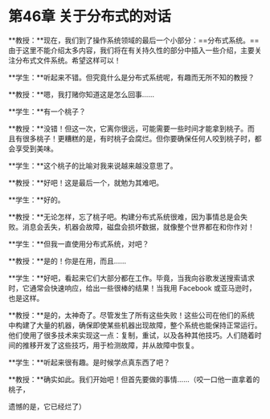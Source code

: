 # 第46章 关于分布式的对话

**教授：**现在，我们到了操作系统领域的最后一个小部分：==分布式系统。==由于这里不能介绍太多内容，我们将在有关持久性的部分中插入一些介绍，主要关注分布式文件系统。希望这样可以！

**学生：**听起来不错。但究竟什么是分布式系统呢，有趣而无所不知的教授？

**教授：**嗯，我打赌你知道这是怎么回事……

**学生：**有一个桃子？

**教授：**没错！但这一次，它离你很远，可能需要一些时间才能拿到桃子。而且有很多桃子！更糟糕的是，有时桃子会腐烂。但你要确保任何人咬到桃子时，都会享受到美味。

**学生：**这个桃子的比喻对我来说越来越没意思了。

**教授：**好吧！这是最后一个，就勉为其难吧。

**学生：**好的。

**教授：**无论怎样，忘了桃子吧。构建分布式系统很难，因为事情总是会失败。消息会丢失，机器会故障，磁盘会损坏数据，就像整个世界都在和你作对！

**学生：**但我一直使用分布式系统，对吧？

**教授：**是的！你是在用，而且……

**学生：**好吧，看起来它们大部分都在工作。毕竟，当我向谷歌发送搜索请求时，它通常会快速响应，给出一些很棒的结果！当我用 Facebook 或亚马逊时，也是这样。

**教授：**是的，太神奇了。尽管发生了所有这些失败！这些公司在他们的系统中构建了大量的机器，确保即使某些机器出现故障，整个系统也能保持正常运行。他们使用了很多技术来实现这一点：复制，重试，以及各种其他技巧。人们随着时间的推移开发了这些技巧，用于检测故障，并从故障中恢复。

**学生：**听起来很有趣。是时候学点真东西了吧？

**教授：**确实如此。我们开始吧！但首先要做的事情……（咬一口他一直拿着的桃子，

遗憾的是，它已经烂了）